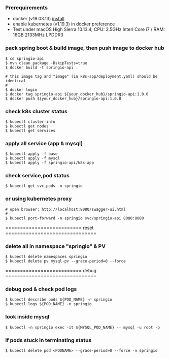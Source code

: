 ### Prerequirements
* docker (v19.03.13) [install](https://docs.docker.com/engine/install/)
* enable kubernetes (v1.19.3) in docker preference
* Test under macOS High Sierra 10.13.4, CPU: 2.5GHz Interl Core i7 / RAM: 16GB 2133MHz LPDDR3

### pack spring boot & build image, then push image to docker hub  
```
$ cd springio-api
$ mvn clean package -DskipTests=true
$ docker build -t springio-api .

# this image tag and "image" (in k8s-app/deployment.yaml) should be identical
#
$ docker login
$ docker tag springio-api ${your_docker_hub}/springio-api:1.0.0
$ docker push ${your_docker_hub}/springio-api:1.0.0
```

### check k8s cluster status  
```
$ kubectl cluster-info
$ kubectl get nodes
$ kubectl get services
```

### apply all service (app & mysql)  
```
$ kubectl apply -f base
$ kubectl apply -f mysql
$ kubectl apply -f springio-api/k8s-app
```

### check service,pod status  
```
$ kubectl get svc,pods -n springio
```

### or using kubernetes proxy
```
# open browser: http://localhost:8080/swagger-ui.html
#
$ kubectl port-forward -n springio svc/springio-api 8080:8080
```

========================== reset ===============================
### delete all in namespace "springio" & PV  
```
$ kubectl delete namespaces springio
$ kubectl delete pv mysql-pv --grace-period=0 --force
```

========================== debug ===============================
### debug pod & check pod logs  
```
$ kubectl describe pods ${POD_NAME} -n springio 
$ kubectl logs ${POD_NAME} -n springio   
```

### look inside mysql  
```
$ kubectl -n springio exec -it ${MYSQL_POD_NAME} -- mysql -u root -p
```

### if pods stuck in terminating status  
```
$ kubectl delete pod <PODNAME> --grace-period=0 --force -n springio  
```